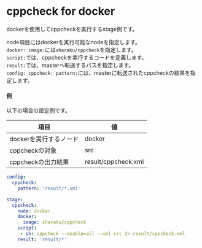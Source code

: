 # cppcheck for docker

dockerを使用してcppcheckを実行するstage例です。

node項目にはdockerを実行可能なnodeを指定します。  
`docker: image:`には`sharaku/cppcheck`を指定します。  
`script:`では、cppcheckを実行するコードを定義します。  
`result:`では、masterへ転送するパスを指定します。  
`config: cppcheck: pattern:`には、masterに転送されたcppcheckの結果を指定します。

#### 例

以下の場合の設定例です。

|項目|値|
|-|-|
|dockerを実行するノード |docker|
|cppcheckの対象 |src|
|cppcheckの出力結果 |result/cppcheck.xml|

```yaml
config:
  cppcheck:
    pattern: 'result/*.xml'

stage:
  cppcheck:
    node: docker
    docker:
      image: sharaku/cppcheck
    script:
     - sh: cppcheck --enable=all --xml src 2> result/cppcheck.xml
    result: 'result/*'
```
